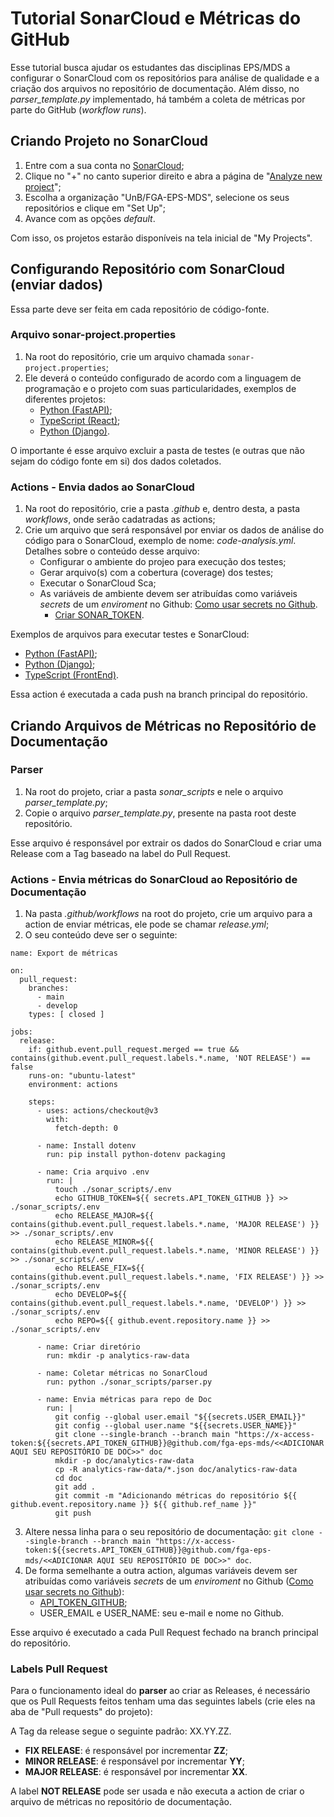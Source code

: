 # Tutorial SonarCloud e Métricas do GitHub

Esse tutorial busca ajudar os estudantes das disciplinas EPS/MDS a configurar o SonarCloud com os repositórios para análise de qualidade e a criação dos arquivos no repositório de documentação. Além disso, no *parser_template.py* implementado, há também a coleta de métricas por parte do GitHub (*workflow runs*).

## Criando Projeto no SonarCloud

1. Entre com a sua conta no [SonarCloud](https://sonarcloud.io/projects);
2. Clique no "+" no canto superior direito e abra a página de "[Analyze new project](https://sonarcloud.io/projects/create)";
3. Escolha a organização "UnB/FGA-EPS-MDS", selecione os seus repositórios e clique em "Set Up";
4. Avance com as opções *default*.

Com isso, os projetos estarão disponíveis na tela inicial de "My Projects".

## Configurando Repositório com SonarCloud (enviar dados)

Essa parte deve ser feita em cada repositório de código-fonte.

### Arquivo sonar-project.properties

1. Na root do repositório, crie um arquivo chamada `sonar-project.properties`;
2. Ele deverá o conteúdo configurado de acordo com a linguagem de programação e o projeto com suas particularidades, exemplos de diferentes projetos:
    * [Python (FastAPI)](https://github.com/fga-eps-mds/2024.1-UnB-TV-Admin/blob/develop/sonar-project.properties);
    * [TypeScript (React)](https://github.com/fga-eps-mds/2023-2-CAPJu-Front/blob/develop/sonar-project.properties);
    * [Python (Django)](https://github.com/fga-eps-mds/2023-2-MeasureSoftGram-Service/blob/develop/sonar-project.properties).

O importante é esse arquivo excluir a pasta de testes (e outras que não sejam do código fonte em si) dos dados coletados.

### Actions - Envia dados ao SonarCloud

1. Na root do repositório, crie a pasta *.github* e, dentro desta, a pasta *workflows*, onde serão cadatradas as actions;
2. Crie um arquivo que será responsável por enviar os dados de análise do código para o SonarCloud, exemplo de nome: *code-analysis.yml*. Detalhes sobre o conteúdo desse arquivo:
    * Configurar o ambiente do projeo para execução dos testes;
    * Gerar arquivo(s) com a cobertura (coverage) dos testes;
    * Executar o SonarCloud Sca;
    * As variáveis de ambiente devem ser atribuídas como variáveis *secrets* de um *enviroment* no Github: [Como usar secrets no Github](https://docs.github.com/en/actions/security-guides/using-secrets-in-github-actions).
        - [Criar SONAR_TOKEN](https://docs.sonarsource.com/sonarqube/latest/user-guide/user-account/generating-and-using-tokens/#generating-a-token).

Exemplos de arquivos para executar testes e SonarCloud:
- [Python (FastAPI)](https://github.com/fga-eps-mds/2024.1-UnB-TV-Admin/blob/develop/.github/workflows/code-analysis.yml);
- [Python (Django)](https://github.com/fga-eps-mds/2023-2-MeasureSoftGram-Service/blob/develop/.github/workflows/test.yml);
- [TypeScript (FrontEnd)](https://github.com/fga-eps-mds/2023.1-Dnit-Front/blob/main/.github/workflows/sonarcloud.yml).

Essa action é executada a cada push na branch principal do repositório.

## Criando Arquivos de Métricas no Repositório de Documentação

### Parser

1. Na root do projeto, criar a pasta *sonar_scripts* e nele o arquivo *parser_template.py*;
2. Copie o arquivo *parser_template.py*, presente na pasta root deste repositório.

Esse arquivo é responsável por extrair os dados do SonarCloud e criar uma Release com a Tag baseado na label do Pull Request.

### Actions - Envia métricas do SonarCloud ao Repositório de Documentação

1. Na pasta *.github/workflows* na root do projeto, crie um arquivo para a action de enviar métricas, ele pode se chamar *release.yml*;
2. O seu conteúdo deve ser o seguinte:

```
name: Export de métricas

on: 
  pull_request:
    branches:
      - main
      - develop
    types: [ closed ]

jobs:
  release:
    if: github.event.pull_request.merged == true && contains(github.event.pull_request.labels.*.name, 'NOT RELEASE') == false
    runs-on: "ubuntu-latest"
    environment: actions
    
    steps:
      - uses: actions/checkout@v3
        with:
          fetch-depth: 0
          
      - name: Install dotenv
        run: pip install python-dotenv packaging
          
      - name: Cria arquivo .env
        run: |
          touch ./sonar_scripts/.env
          echo GITHUB_TOKEN=${{ secrets.API_TOKEN_GITHUB }} >> ./sonar_scripts/.env
          echo RELEASE_MAJOR=${{ contains(github.event.pull_request.labels.*.name, 'MAJOR RELEASE') }} >> ./sonar_scripts/.env
          echo RELEASE_MINOR=${{ contains(github.event.pull_request.labels.*.name, 'MINOR RELEASE') }} >> ./sonar_scripts/.env
          echo RELEASE_FIX=${{ contains(github.event.pull_request.labels.*.name, 'FIX RELEASE') }} >> ./sonar_scripts/.env
          echo DEVELOP=${{ contains(github.event.pull_request.labels.*.name, 'DEVELOP') }} >> ./sonar_scripts/.env
          echo REPO=${{ github.event.repository.name }} >> ./sonar_scripts/.env

      - name: Criar diretório
        run: mkdir -p analytics-raw-data

      - name: Coletar métricas no SonarCloud
        run: python ./sonar_scripts/parser.py

      - name: Envia métricas para repo de Doc
        run: |
          git config --global user.email "${{secrets.USER_EMAIL}}"
          git config --global user.name "${{secrets.USER_NAME}}"
          git clone --single-branch --branch main "https://x-access-token:${{secrets.API_TOKEN_GITHUB}}@github.com/fga-eps-mds/<<ADICIONAR AQUI SEU REPOSITÓRIO DE DOC>>" doc
          mkdir -p doc/analytics-raw-data
          cp -R analytics-raw-data/*.json doc/analytics-raw-data
          cd doc
          git add .
          git commit -m "Adicionando métricas do repositório ${{ github.event.repository.name }} ${{ github.ref_name }}"
          git push
```

3. Altere nessa linha para o seu repositório de documentação: `git clone --single-branch --branch main "https://x-access-token:${{secrets.API_TOKEN_GITHUB}}@github.com/fga-eps-mds/<<ADICIONAR AQUI SEU REPOSITÓRIO DE DOC>>" doc`.
4. De forma semelhante a outra action, algumas variáveis devem ser atribuídas como variáveis *secrets* de um *enviroment* no Github ([Como usar secrets no Github](https://docs.github.com/en/actions/security-guides/using-secrets-in-github-actions)):
    * [API_TOKEN_GITHUB](API_TOKEN_GITHUB);
    * USER_EMAIL e USER_NAME: seu e-mail e nome no Github.

Esse arquivo é executado a cada Pull Request fechado na branch principal do repositório.

### Labels Pull Request

Para o funcionamento ideal do **parser** ao criar as Releases, é necessário que os Pull Requests feitos tenham uma das seguintes labels (crie eles na aba de "Pull requests" do projeto):

A Tag da release segue o seguinte padrão: XX.YY.ZZ.

* **FIX RELEASE**: é responsável por incrementar **ZZ**;
* **MINOR RELEASE**: é responsável por incrementar **YY**;
* **MAJOR RELEASE**: é responsável por incrementar **XX**.

A label **NOT RELEASE** pode ser usada e não executa a action de criar o arquivo de métricas no repositório de documentação.
